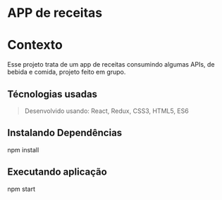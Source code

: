 # APP de receitas

# Contexto
Esse projeto trata de um app de receitas consumindo algumas APIs, de bebida e comida, projeto feito em grupo.

## Técnologias usadas

> Desenvolvido usando: React, Redux, CSS3, HTML5, ES6

## Instalando Dependências

npm install

## Executando aplicação

npm start





